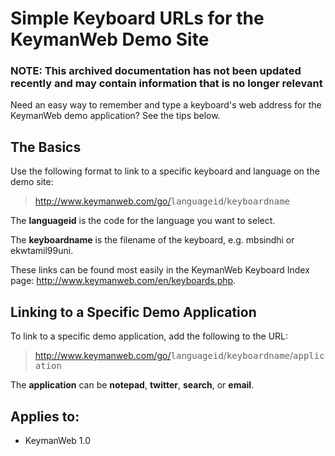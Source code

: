 # Simple Keyboard URLs for the KeymanWeb Demo Site

### **NOTE**: This archived documentation has not been updated recently and may contain information that is no longer relevant

Need an easy way to remember and type a keyboard's web address for the KeymanWeb demo application? See the tips below.

## The Basics

Use the following format to link to a specific keyboard and language on the demo site:
> http://www.keymanweb.com/go/<kbd>languageid</kbd>/<kbd>keyboardname</kbd>

The **languageid** is the code for the language you want to select.

The **keyboardname** is the filename of the keyboard, e.g. mbsindhi or ekwtamil99uni.

These links can be found most easily in the KeymanWeb Keyboard Index page: http://www.keymanweb.com/en/keyboards.php.

## Linking to a Specific Demo Application

To link to a specific demo application, add the following to the URL:
> http://www.keymanweb.com/go/<kbd>languageid</kbd>/<kbd>keyboardname</kbd>/<kbd>application</kbd>

The **application** can be **notepad**, **twitter**, **search**, or **email**.

## Applies to:
 * KeymanWeb 1.0
